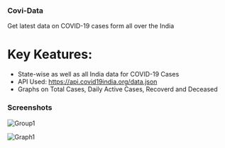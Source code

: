 ### Covi-Data
Get latest data on COVID-19 cases form all over the India

# Key Keatures:
  * State-wise as well as all India data for COVID-19 Cases
  * API Used: https://api.covid19india.org/data.json
  * Graphs on Total Cases, Daily Active Cases, Recoverd and Deceased

### Screenshots

![Group1](https://user-images.githubusercontent.com/56750020/100743491-5aa0d200-3402-11eb-9114-504747a7444a.png)

![Graph1](https://user-images.githubusercontent.com/56750020/100744335-abfd9100-3403-11eb-8df0-dbafa55f9dc5.png)
